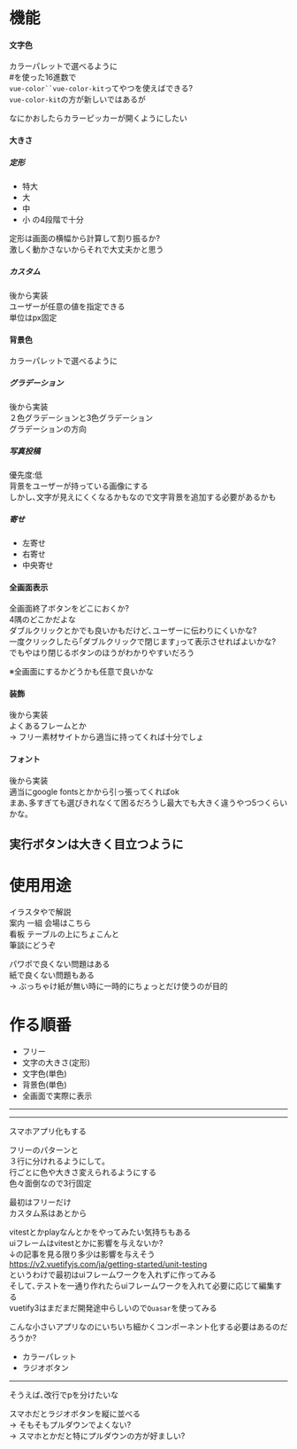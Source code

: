 # 機能
#### 文字色
カラーパレットで選べるように  
#を使った16進数で  
`vue-color``vue-color-kit`ってやつを使えばできる?  
`vue-color-kit`の方が新しいではあるが

なにかおしたらカラーピッカーが開くようにしたい

#### 大きさ 
##### 定形
* 特大
* 大
* 中
* 小
の4段階で十分  

定形は画面の横幅から計算して割り振るか?  
激しく動かさないからそれで大丈夫かと思う  

##### カスタム
後から実装  
ユーザーが任意の値を指定できる  
単位はpx固定

#### 背景色
カラーパレットで選べるように
##### グラデーション
後から実装  
２色グラデーションと3色グラデーション  
グラデーションの方向


##### 写真投稿
優先度:低  
背景をユーザーが持っている画像にする  
しかし､文字が見えにくくなるかもなので文字背景を追加する必要があるかも

##### 寄せ
* 左寄せ
* 右寄せ
* 中央寄せ


#### 全画面表示
全画面終了ボタンをどこにおくか?  
4隅のどこかだよな  
ダブルクリックとかでも良いかもだけど､ユーザーに伝わりにくいかな?  
一度クリックしたら｢ダブルクリックで閉じます｣って表示させればよいかな?  
でもやはり閉じるボタンのほうがわかりやすいだろう

※全画面にするかどうかも任意で良いかな

#### 装飾
後から実装  
よくあるフレームとか  
-> フリー素材サイトから適当に持ってくれば十分でしょ

#### フォント
後から実装  
適当にgoogle fontsとかから引っ張ってくればok  
まあ､多すぎても選びきれなくて困るだろうし最大でも大きく違うやつ5つくらいかな｡

## 実行ボタンは大きく目立つように


# 使用用途 
イラスタやで解説  
案内 一組 会場はこちら  
看板 テーブルの上にちょこんと  
筆談にどうぞ 

パワポで良くない問題はある  
紙で良くない問題もある  
-> ぶっちゃけ紙が無い時に一時的にちょっとだけ使うのが目的  

# 作る順番
* フリー
* 文字の大きさ(定形)
* 文字色(単色)
* 背景色(単色)
* 全画面で実際に表示
---

---
スマホアプリ化もする  

フリーのパターンと  
３行に分けれるようにして｡  
行ごとに色や大きさ変えられるようにする  
色々面倒なので3行固定  

最初はフリーだけ  
カスタム系はあとから  

vitestとかplayなんとかをやってみたい気持ちもある  
uiフレームはvitestとかに影響を与えないか?  
↓の記事を見る限り多少は影響を与えそう  
https://v2.vuetifyjs.com/ja/getting-started/unit-testing  
というわけで最初はuiフレームワークを入れずに作ってみる  
そして､テストを一通り作れたらuiフレームワークを入れて必要に応じて編集する  
vuetify3はまだまだ開発途中らしいので`Quasar`を使ってみる  


こんな小さいアプリなのにいちいち細かくコンポーネント化する必要はあるのだろうか?

* カラーパレット
* ラジオボタン

--- 
そうえば､改行でpを分けたいな  

スマホだとラジオボタンを縦に並べる  
-> そもそもプルダウンでよくない?  
-> スマホとかだと特にプルダウンの方が好ましい?  